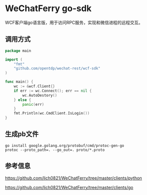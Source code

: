 # WeChatFerry go-sdk

WCF客户端go语言版，用于访问RPC服务，实现和微信进程的远程交互。

## 调用方式

```go
package main

import (
    "fmt"
    "github.com/opentdp/wechat-rest/wcf-sdk"
)

func main() {
    wc := &wcf.Client{}
    if err := wc.Connect(); err == nil {
        wc.AutoDestory()
    } else {
        panic(err)
    }
	fmt.Println(wc.CmdClient.IsLogin())
}
```

## 生成pb文件

```shell
go install google.golang.org/protobuf/cmd/protoc-gen-go
protoc --proto_path=. --go_out=. proto/*.proto
```

## 参考信息

https://github.com/lich0821/WeChatFerry/tree/master/clients/python

https://github.com/lich0821/WeChatFerry/tree/master/clients/go
